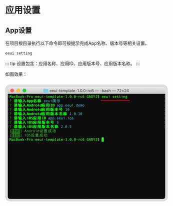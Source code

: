 # 应用设置


## App设置

在项目根目录执行以下命令即可按提示完成App名称、版本号等相关设置。

```bash
eeui setting
```

::: tip
设置包含：应用名称、应用ID、应用版本号、应用版本名称。
:::

如图效果：

<img style="border:8px solid #ddd;border-radius:15px;margin:10px auto 0;" src="./media/setting.png"/>

